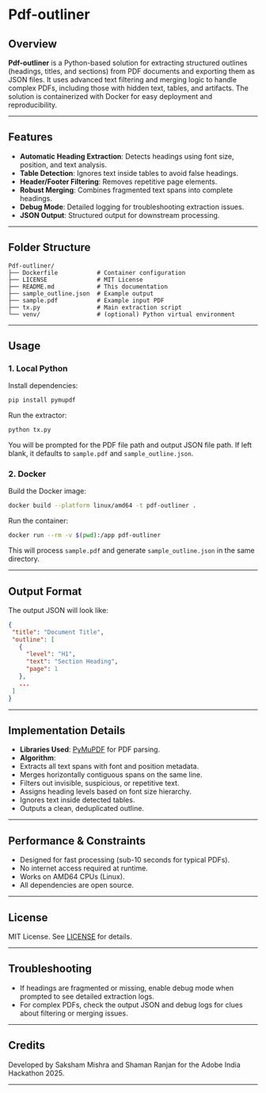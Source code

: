 # Pdf-outliner


## Overview


**Pdf-outliner** is a Python-based solution for extracting structured outlines (headings, titles, and sections) from PDF documents and exporting them as JSON files. It uses advanced text filtering and merging logic to handle complex PDFs, including those with hidden text, tables, and artifacts. The solution is containerized with Docker for easy deployment and reproducibility.


---


## Features


- **Automatic Heading Extraction**: Detects headings using font size, position, and text analysis.
- **Table Detection**: Ignores text inside tables to avoid false headings.
- **Header/Footer Filtering**: Removes repetitive page elements.
- **Robust Merging**: Combines fragmented text spans into complete headings.
- **Debug Mode**: Detailed logging for troubleshooting extraction issues.
- **JSON Output**: Structured output for downstream processing.


---


## Folder Structure


```
Pdf-outliner/
├── Dockerfile           # Container configuration
├── LICENSE              # MIT License
├── README.md            # This documentation
├── sample_outline.json  # Example output
├── sample.pdf           # Example input PDF
├── tx.py                # Main extraction script
└── venv/                # (optional) Python virtual environment
```


---


## Usage


### 1. Local Python


Install dependencies:
```bash
pip install pymupdf
```


Run the extractor:
```bash
python tx.py
```
You will be prompted for the PDF file path and output JSON file path. If left blank, it defaults to `sample.pdf` and `sample_outline.json`.


### 2. Docker


Build the Docker image:
```bash
docker build --platform linux/amd64 -t pdf-outliner .
```


Run the container:
```bash
docker run --rm -v $(pwd):/app pdf-outliner
```
This will process `sample.pdf` and generate `sample_outline.json` in the same directory.


---


## Output Format


The output JSON will look like:


```json
{
 "title": "Document Title",
 "outline": [
   {
     "level": "H1",
     "text": "Section Heading",
     "page": 1
   },
   ...
 ]
}
```


---


## Implementation Details


- **Libraries Used**: [PyMuPDF](https://github.com/pymupdf/PyMuPDF) for PDF parsing.
- **Algorithm**:
 - Extracts all text spans with font and position metadata.
 - Merges horizontally contiguous spans on the same line.
 - Filters out invisible, suspicious, or repetitive text.
 - Assigns heading levels based on font size hierarchy.
 - Ignores text inside detected tables.
 - Outputs a clean, deduplicated outline.


---


## Performance & Constraints


- Designed for fast processing (sub-10 seconds for typical PDFs).
- No internet access required at runtime.
- Works on AMD64 CPUs (Linux).
- All dependencies are open source.


---


## License


MIT License. See [LICENSE](LICENSE) for details.


---


## Troubleshooting


- If headings are fragmented or missing, enable debug mode when prompted to see detailed extraction logs.
- For complex PDFs, check the output JSON and debug logs for clues about filtering or merging issues.


---


## Credits


Developed by Saksham Mishra and Shaman Ranjan for the Adobe India Hackathon 2025.


---







